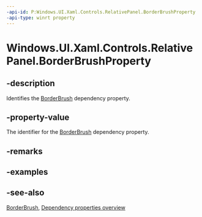 ```yaml
---
-api-id: P:Windows.UI.Xaml.Controls.RelativePanel.BorderBrushProperty
-api-type: winrt property
---
```


<!-- Property syntax
public Windows.UI.Xaml.DependencyProperty BorderBrushProperty { get; }
-->

# Windows.UI.Xaml.Controls.RelativePanel.BorderBrushProperty

## -description
Identifies the [BorderBrush](relativepanel_borderbrush.md) dependency property.



## -property-value
The identifier for the [BorderBrush](relativepanel_borderbrush.md) dependency property.

## -remarks

## -examples

## -see-also
[BorderBrush](relativepanel_borderbrush.md), [Dependency properties overview](/windows/uwp/xaml-platform/dependency-properties-overview)
